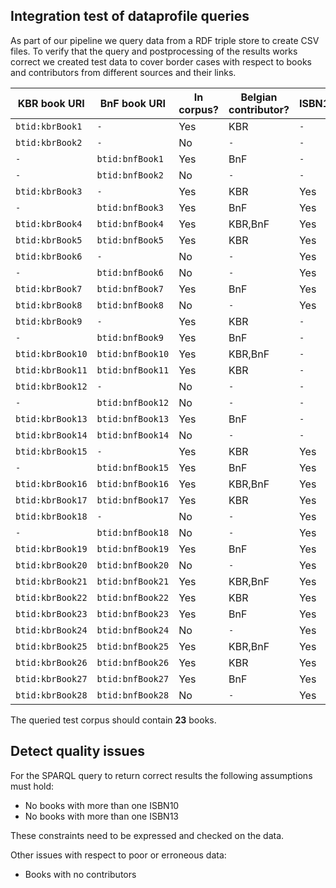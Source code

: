 
## Integration test of dataprofile queries

As part of our pipeline we query data from a RDF triple store to create CSV files.
To verify that the query and postprocessing of the results works correct we created test data
to cover border cases with respect to books and contributors from different sources and their links.

|  KBR book URI    | BnF book URI     | In corpus? | Belgian contributor? | ISBN10 | ISBN13 | book link     |
|------------------|------------------|------------|----------------------|--------|--------|---------------|
| `btid:kbrBook1`  | `-`              | Yes        | KBR                  | `-`    | `-`    | `-`           |
| `btid:kbrBook2`  | `-`              | No         | `-`                  | `-`    | `-`    | `-`           |
| `-`              | `btid:bnfBook1`  | Yes        | BnF                  | `-`    | `-`    | `-`           |
| `-`              | `btid:bnfBook2`  | No         | `-`                  | `-`    | `-`    | `-`           |
| `btid:kbrBook3`  | `-`              | Yes        | KBR                  | Yes    | `-`    | `-`           |
| `-`              | `btid:bnfBook3`  | Yes        | BnF                  | Yes    | `-`    | `-`           |
| `btid:kbrBook4`  | `btid:bnfBook4`  | Yes        | KBR,BnF              | Yes    | `-`    | ISBN10        |
| `btid:kbrBook5`  | `btid:bnfBook5`  | Yes        | KBR                  | Yes    | `-`    | ISBN10        |
| `btid:kbrBook6`  | `-`              | No         | `-`                  | Yes    | `-`    | `-`           |
| `-`              | `btid:bnfBook6`  | No         | `-`                  | Yes    | `-`    | `-`           |
| `btid:kbrBook7`  | `btid:bnfBook7`  | Yes        | BnF                  | Yes    | `-`    | ISBN10        |
| `btid:kbrBook8`  | `btid:bnfBook8`  | No         | `-`                  | Yes    | `-`    | ISBN10        |
| `btid:kbrBook9`  | `-`              | Yes        | KBR                  | `-`    | Yes    | `-`           |
| `-`              | `btid:bnfBook9`  | Yes        | BnF                  | `-`    | Yes    | `-`           |
| `btid:kbrBook10` | `btid:bnfBook10` | Yes        | KBR,BnF              | `-`    | Yes    | ISBN13        |
| `btid:kbrBook11` | `btid:bnfBook11` | Yes        | KBR                  | `-`    | Yes    | ISBN13        |
| `btid:kbrBook12` | `-`              | No         | `-`                  | `-`    | Yes    | `-`           |
| `-`              | `btid:bnfBook12` | No         | `-`                  | `-`    | Yes    | `-`           |
| `btid:kbrBook13` | `btid:bnfBook13` | Yes        | BnF                  | `-`    | Yes    | ISBN13        |
| `btid:kbrBook14` | `btid:bnfBook14` | No         | `-`                  | `-`    | Yes    | ISBN13        |
| `btid:kbrBook15` | `-`              | Yes        | KBR                  | Yes    | Yes    | `-`           |
| `-`              | `btid:bnfBook15` | Yes        | BnF                  | Yes    | Yes    | `-`           |
| `btid:kbrBook16` | `btid:bnfBook16` | Yes        | KBR,BnF              | Yes    | Yes    | ISBN10        |
| `btid:kbrBook17` | `btid:bnfBook17` | Yes        | KBR                  | Yes    | Yes    | ISBN10        |
| `btid:kbrBook18` | `-`              | No         | `-`                  | Yes    | Yes    | `-`           |
| `-`              | `btid:bnfBook18` | No         | `-`                  | Yes    | Yes    | `-`           |
| `btid:kbrBook19` | `btid:bnfBook19` | Yes        | BnF                  | Yes    | Yes    | ISBN10        |
| `btid:kbrBook20` | `btid:bnfBook20` | No         | `-`                  | Yes    | Yes    | ISBN10        |
| `btid:kbrBook21` | `btid:bnfBook21` | Yes        | KBR,BnF              | Yes    | Yes    | ISBN13        |
| `btid:kbrBook22` | `btid:bnfBook22` | Yes        | KBR                  | Yes    | Yes    | ISBN13        |
| `btid:kbrBook23` | `btid:bnfBook23` | Yes        | BnF                  | Yes    | Yes    | ISBN13        |
| `btid:kbrBook24` | `btid:bnfBook24` | No         | `-`                  | Yes    | Yes    | ISBN13        |
| `btid:kbrBook25` | `btid:bnfBook25` | Yes        | KBR,BnF              | Yes    | Yes    | ISBN10,ISBN13 |
| `btid:kbrBook26` | `btid:bnfBook26` | Yes        | KBR                  | Yes    | Yes    | ISBN10,ISBN13 |
| `btid:kbrBook27` | `btid:bnfBook27` | Yes        | BnF                  | Yes    | Yes    | ISBN10,ISBN13 |
| `btid:kbrBook28` | `btid:bnfBook28` | No         | `-`                  | Yes    | Yes    | ISBN10,ISBN13 |

The queried test corpus should contain **23** books.

## Detect quality issues

For the SPARQL query to return correct results the following assumptions must hold:

* No books with more than one ISBN10
* No books with more than one ISBN13

These constraints need to be expressed and checked on the data.

Other issues with respect to poor or erroneous data:

* Books with no contributors

